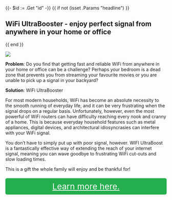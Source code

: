 {{- $id := .Get "id" -}}
{{ if not (isset .Params "headline") }}
## WiFi UltraBooster - enjoy perfect signal from anywhere in your home or office

{{ end }}

[![](/list/xy-find-it-title.jpg)](https://t.gadgetadvisers.com/click/{{$id}})

**Problem**: Do you find that getting fast and reliable WiFi from anywhere in your home or office can be a challenge? Perhaps your bedroom is a dead zone that prevents you from streaming your favourite movies or you are unable to pick up a signal in your backyard?

**Solution**: WiFi UltraBooster

For most modern households, WiFi has become an absolute necessity to the smooth running of everyday life, and it can be very frustrating when the signal drops on a regular basis. Unfortunately, however, even the most powerful of WiFi routers can have difficulty reaching every nook and cranny of a home. This is because everyday household features such as metal appliances, digital devices, and architectural idiosyncrasies can interfere with your WiFi signal.

You don’t have to simply put up with poor signal, however. WIFI UltraBoost is a fantastically effective way of extending the reach of your internet signal, meaning you can wave goodbye to frustrating WiFi cut-outs and slow loading times.

This is a gift the whole family will enjoy and be thankful for!

<a href="(https://t.gadgetadvisers.com/click/{{$id}})" style="color: white;">
   <div style="text-align:center;background-color:#25ae4e;margin-bottom:20px;margin-top:20px;width: 100%;-webkit-border-radius: 5px;">
      <div style="color: white; padding: 10px;font-size: 26px;">
         Learn more here.
      </div>
   </div>
</a>